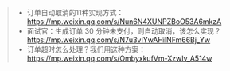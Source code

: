 > - 订单自动取消的11种实现方式：https://mp.weixin.qq.com/s/Nun6N4XUNPZBoO53A6mkzA
> - 面试官：生成订单 30 分钟未支付，则自动取消，该怎么实现？https://mp.weixin.qq.com/s/N7u3vIYwAHilNFm66Bj_Yw
> - 订单超时怎么处理？我们用这种方案：https://mp.weixin.qq.com/s/OmbyxkufVm-XzwIv_A514w